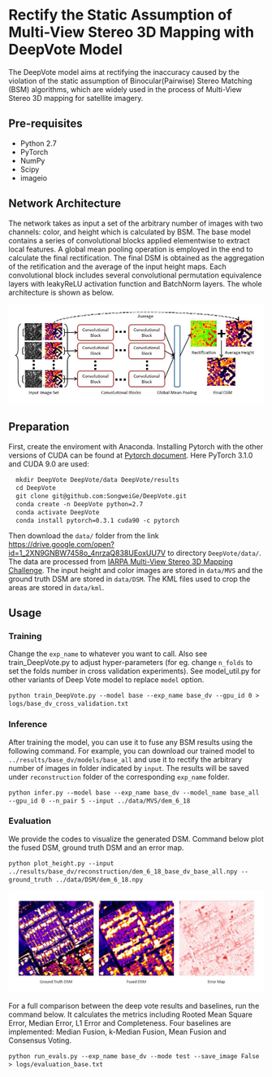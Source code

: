 # Rectify the Static Assumption of Multi-View Stereo 3D Mapping with DeepVote Model

The DeepVote model aims at rectifying the inaccuracy caused by the violation of the static assumption of Binocular(Pairwise) Stereo Matching (BSM) algorithms, which are widely used in the process of Multi-View Stereo 3D mapping for satellite imagery.

## Pre-requisites
* Python 2.7
* PyTorch
* NumPy
* Scipy
* imageio

## Network Architecture

The network takes as input a set of the arbitrary number of images with two channels: color, and height which is calculated by BSM. 
The base model contains a series of convolutional blocks applied elementwise to extract local features. A global mean pooling 
operation is employed in the end to calculate the final rectification. The final DSM is obtained as the aggregation of the retification and 
the average of the input height maps. Each convolutional block includes several convolutional permutation equivalence layers with leakyReLU 
activation function and BatchNorm layers. The whole architecture is shown as below.

![Network Architecture](image/model.jpg)

## Preparation 

First, create the enviroment with Anaconda. Installing Pytorch with the other versions of CUDA can be found at [Pytorch document](https://pytorch.org/get-started/previous-versions/). Here PyTorch 3.1.0 and CUDA 9.0 are used:
```
  mkdir DeepVote DeepVote/data DeepVote/results
  cd DeepVote
  git clone git@github.com:SongweiGe/DeepVote.git
  conda create -n DeepVote python=2.7
  conda activate DeepVote
  conda install pytorch=0.3.1 cuda90 -c pytorch
```

Then download the `data/` folder from the link https://drive.google.com/open?id=1_2XN9GNBW7458o_4nrzaQ838UEoxUU7V to directory `DeepVote/data/`. The data are processed from [IARPA Multi-View Stereo 3D Mapping Challenge](https://www.iarpa.gov/challenges/3dchallenge.html). The input height and color images are stored in `data/MVS` and the ground truth DSM are stored in `data/DSM`. The KML files used to crop the areas are stored in `data/kml`.

## Usage

### Training
Change the `exp_name` to whatever you want to call. Also see train_DeepVote.py to adjust hyper-parameters (for eg. change `n_folds` to set the folds number in cross validation experiments). See model_util.py for other variants of Deep Vote model to replace `model` option.
```
python train_DeepVote.py --model base --exp_name base_dv --gpu_id 0 > logs/base_dv_cross_validation.txt
```

### Inference
After training the model, you can use it to fuse any BSM results using the following command. For example, you can download our trained model to `../results/base_dv/models/base_all` and use it to rectify the arbitrary number of images in folder indicated by `input`. The results will be saved under `reconstruction` folder of the corresponding `exp_name` folder.
```
python infer.py --model base --exp_name base_dv --model_name base_all --gpu_id 0 --n_pair 5 --input ../data/MVS/dem_6_18 
```

### Evaluation
We provide the codes to visualize the generated DSM. Command below plot the fused DSM, ground truth DSM and an error map.

```
python plot_height.py --input ../results/base_dv/reconstruction/dem_6_18_base_dv_base_all.npy --ground_truth ../data/DSM/dem_6_18.npy
```

![Visualization](image/visualization.jpg)

For a full comparison between the deep vote results and baselines, run the command below. It calculates the metrics including Rooted Mean Square Error, Median Error, L1 Error and Completeness. Four baselines are implemented: Median Fusion, k-Median Fusion, Mean Fusion and Consensus Voting.
```
python run_evals.py --exp_name base_dv --mode test --save_image False > logs/evaluation_base.txt
```

